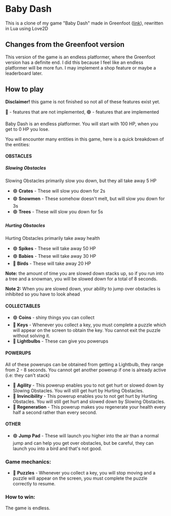 # Baby Dash
This is a clone of my game "Baby Dash" made in Greenfoot ([link](https://www.greenfoot.org/scenarios/29299)), rewritten in Lua using Love2D

## Changes from the Greenfoot version
This version of the game is an endless platformer, where the Greenfoot version has a definite end. I did this because I feel like an endless platformer will be more fun. I may implement a shop feature or maybe a leaderboard later.

## How to play
**Disclaimer!** this game is not finished so not all of these features exist yet.

🔴 - features that are not implemented,
🟢 - features that are implemented

Baby Dash is an endless platformer. You will start with 100 HP, when you get to 0 HP you lose.

You will encounter many entities in this game, here is a quick breakdown of the entities:

#### OBSTACLES
##### Slowing Obstacles
Slowing Obstacles primarily slow you down, but they all take away 5 HP
- 🟢 **Crates** - These will slow you down for 2s
- 🟢 **Snowmen** - These somehow doesn't melt, but will slow you down for 3s
- 🟢 **Trees** - These will slow you down for 5s
##### Hurting Obstacles
Hurting Obstacles primarily take away health
- 🟢 **Spikes** - These will take away 50 HP
- 🟢 **Babies** - These will take away 30 HP
- 🔴 **Birds** - These will take away 20 HP

**Note:** the amount of time you are slowed down stacks up, so if you run into a tree and a snowman, you will be slowed down for a total of 8 seconds.

**Note 2:** When you are slowed down, your ability to jump over obstacles is inhibited so you have to look ahead

#### COLLECTABLES
- 🟢 **Coins** - shiny things you can collect
- 🔴 **Keys** - Whenever you collect a key, you must complete a puzzle which will appear on the screen to obtain the key. You cannot exit the puzzle without solving it.
- 🔴 **Lightbulbs** - These can give you powerups

#### POWERUPS
All of these powerups can be obtained from getting a Lightbulb, they range from 2 - 8 seconds. You cannot get another powerup if one is already active (i.e: they can't stack)
- 🔴 **Agility** - This powerup enables you to not get hurt or slowed down by Slowing Obstacles. You will still get hurt by Hurting Obstacles.
- 🔴 **Invincibility** - This powerup enables you to not get hurt by Hurting Obstacles. You will still get hurt and slowed down by Slowing Obstacles.
- 🔴 **Regeneration** - This powerup makes you regenerate your health every half a second rather than every second.

#### OTHER
- 🟢 **Jump Pad** - These will launch you higher into the air than a normal jump and can help you get over obstacles, but be careful, they can launch you into a bird and that's not good.

### Game mechanics:

- 🔴 **Puzzles** -
Whenever you collect a key, you will stop moving and a puzzle will appear on the screen, you must complete the puzzle correctly to resume.

### How to win:

The game is endless.
